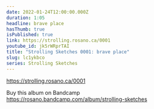 ```yaml
---
date: 2022-01-24T12:00:00.000Z
duration: 1:05
headline: brave place
hasThumb: true
isPublished: true
link: https://strolling.rosano.ca/0001
youtube_id: jk5rWRprTAI
title: "Strolling Sketches 0001: brave place"
slug: lc1ykbco
series: Strolling Sketches
---
```

https://strolling.rosano.ca/0001

Buy this album on Bandcamp https://rosano.bandcamp.com/album/strolling-sketches
